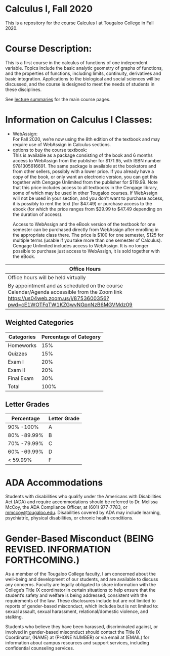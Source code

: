 # Calculus I, Fall 2020 

This is a repository for the course Calculus I at Tougaloo College in Fall 2020.

# Course Description:
This is a first course in the calculus of functions of one independent variable. Topics include the basic analytic geometry of graphs of functions, and the properties of functions, including limits, continuity, derivatives and basic integration. Applications to the biological and social sciences will be discussed, and the course is designed to meet the needs of students in these disciplines.

See [lecture summaries](summaries.md) for the main course pages.

# Information on Calculus I Classes: 
<ul>
<li> WebAssign: <br> For Fall 2020, we’re now using the 8th edition of the textbook and may require use of WebAssign in Calculus sections.  </li>
<li> options to buy the course textbook: <br> This is available as a package consisting of the book and 6 months access to WebAssign from the publisher for $171.95, with ISBN number 9781305616691. The same package is available at the bookstore and from other sellers, possibly with a lower price. If you already have a copy of the book, or only want an electronic version, you can get this together with Cengage Unlimited from the publisher for $119.99. Note that this price includes access to all textbooks in the Cengage library, some of which may be used in other Tougaloo courses. If WebAssign will not be used in your section, and you don’t want to purchase access, it is possibly to rent the text (for $47.49) or purchase access to the ebook (for which the price ranges from $29.99 to $47.49 depending on the duration of access).

Access to WebAssign and the eBook version of the textbook for one semester can be purchased directly from WebAssign after enrolling in the appropriate class there. The price is $100 for one semester, $125 for multiple terms (usable if you take more than one semester of Calculus). Cengage Unlimited includes access to WebAssign. It is no longer possible to purchase just access to WebAssign, it is sold together with the eBook. </li>
</ul> 

|Office Hours|
|--|
| Office hours will be held virtually|
|By appointment and as scheduled on the course Calendar/Agenda accessible from the Zoom link  https://us04web.zoom.us/j/8753600356?pwd=cE1WOTFqTW1KZGwvNGpnNzB6MGVMdz09|


## Weighted Categories
| Categories | Percentage of Category |
|--|--|
| Homeworks | 15%  |
| Quizzes   | 15%  |
| Exam I    | 20%  |
| Exam II   | 20%  |
| Final Exam| 30%  |
| Total     | 100% |

## Letter Grades
| Percentage | Letter Grade |
|--|--|
| 90% -100% | A  |
| 80% -89.99% | B  |
| 70% -79.99% | C  |
| 60% -69.99% | D  |
| < 59.99%  | F  |


# ADA Accommodations 
Students with disabilities who qualify under the Americans with Disabilities Act (ADA) and require accommodations should be referred to Dr. Melissa McCoy, the ADA Compliance Officer, at (601) 977-7783, or mmccoy@tougaloo.edu.  Disabilities covered by ADA may include learning, psychiatric, physical disabilities, or chronic health conditions.   

# Gender-Based Misconduct (BEING REVISED. INFORMATION FORTHCOMING.)
As a member of the Tougaloo College faculty, I am concerned about the well-being and development of our students, and are available to discuss any concerns.  Faculty are legally obligated to share information with the College’s Title IX coordinator in certain situations to help ensure that the student’s safety and welfare is being addressed, consistent with the requirements of the law.  These disclosures include but are not limited to reports of gender-based misconduct, which includes but is not limited to: sexual assault, sexual harassment, relational/domestic violence, and stalking.

Students who believe they have been harassed, discriminated against, or involved in gender-based misconduct should contact the Title IX Coordinator, (NAME) at (PHONE NUMBER) or via email at (EMAIL) for information about campus resources and support services, including confidential counseling services.
